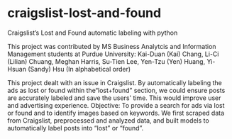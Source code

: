 # craigslist-lost-and-found
Craigslist’s Lost and Found automatic labeling with python

This project was contributed by MS Business Analytcis and Information Management students at Purdue University:
Kai-Duan (Kai) Chang, Li-Ci (Lilian) Chuang, Meghan Harris, Su-Tien Lee, Yen-Tzu (Yen) Huang, Yi-Hsuan (Sandy) Hsu (In alphabetical order)

This project dealt with an issue in Craigslist. By automatically labeling the ads as lost or found within the“lost+found” section, we could ensure posts are accurately labeled and save the users' time. This would improve user and advertising experience. Objective: To provide a search for ads via lost or found and to identify images based on keywords. 
We first scraped data from Craigslist, preprocessed and analyzed data, and built models to automatically label posts into “lost” or “found”.
